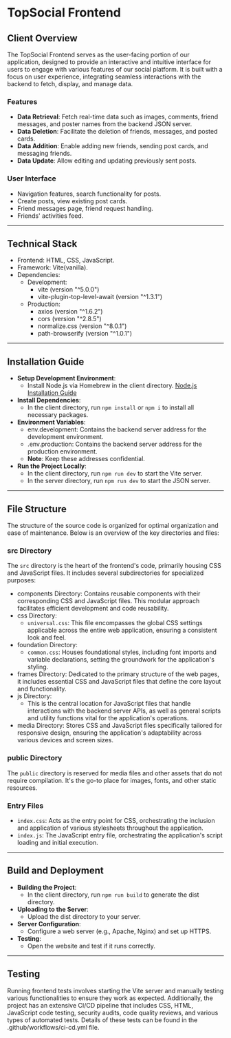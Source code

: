 # TopSocial Frontend

## Client Overview

The TopSocial Frontend serves as the user-facing portion of our application, designed to provide an interactive and intuitive interface for users to engage with various features of our social platform. It is built with a focus on user experience, integrating seamless interactions with the backend to fetch, display, and manage data.

### Features

- **Data Retrieval**: Fetch real-time data such as images, comments, friend
  messages, and poster names from the backend JSON server.
- **Data Deletion**: Facilitate the deletion of friends, messages, and posted cards.
- **Data Addition**: Enable adding new friends, sending post cards, and messaging friends.
- **Data Update**: Allow editing and updating previously sent posts.

### User Interface

- Navigation features, search functionality for posts.
- Create posts, view existing post cards.
- Friend messages page, friend request handling.
- Friends' activities feed.

---

## Technical Stack

- Frontend: HTML, CSS, JavaScript.
- Framework: Vite(vanilla).
- Dependencies:
  - Development:
    - vite (version "^5.0.0")
    - vite-plugin-top-level-await (version "^1.3.1")
  - Production:
    - axios (version "^1.6.2")
    - cors (version "^2.8.5")
    - normalize.css (version "^8.0.1")
    - path-browserify (version "^1.0.1")

---

## Installation Guide

- **Setup Development Environment**:
  - Install Node.js via Homebrew in the client directory. [Node.js Installation Guide](https://nodejs.org/en/download/package-manager/#macos)
- **Install Dependencies**:
  - In the client directory, run `npm install` or `npm i` to install all necessary packages.
- **Environment Variables**:
  - env.development: Contains the backend server address for the development environment.
  - .env.production: Contains the backend server address for the production environment.
  - **Note**: Keep these addresses confidential.
- **Run the Project Locally**:
  - In the client directory, run `npm run dev` to start the Vite server.
  - In the server directory, run `npm run dev` to start the JSON server.

---

## File Structure

The structure of the source code is organized for optimal organization and ease of maintenance. Below is an overview of the key directories and files:

### src Directory

The `src` directory is the heart of the frontend's code, primarily housing CSS and JavaScript files. It includes several subdirectories for specialized purposes:

- components Directory: Contains reusable components with their corresponding CSS and JavaScript files. This modular approach facilitates efficient development and code reusability.
- css Directory:
  - `universal.css`: This file encompasses the global CSS settings applicable across the entire web application, ensuring a consistent look and feel.
- foundation Directory:
  - `common.css`: Houses foundational styles, including font imports and variable declarations, setting the groundwork for the application's styling.
- frames Directory: Dedicated to the primary structure of the web pages, it includes essential CSS and JavaScript files that define the core layout and functionality.
- js Directory:
  - This is the central location for JavaScript files that handle interactions with the backend server APIs, as well as general scripts and utility functions vital for the application's operations.
- media Directory: Stores CSS and JavaScript files specifically tailored for responsive design, ensuring the application's adaptability across various devices and screen sizes.

### public Directory

The `public` directory is reserved for media files and other assets that do not require compilation. It's the go-to place for images, fonts, and other static resources.

### Entry Files

- `index.css`: Acts as the entry point for CSS, orchestrating the inclusion and application of various stylesheets throughout the application.
- `index.js`: The JavaScript entry file, orchestrating the application's script loading and initial execution.

---

## Build and Deployment

- **Building the Project**:
  - In the client directory, run `npm run build` to generate the dist directory.
- **Uploading to the Server**:
  - Upload the dist directory to your server.
- **Server Configuration**:
  - Configure a web server (e.g., Apache, Nginx) and set up HTTPS.
- **Testing**:
  - Open the website and test if it runs correctly.

---

## Testing

Running frontend tests involves starting the Vite server and manually testing various functionalities to ensure they work as expected. Additionally, the project has an extensive CI/CD pipeline that includes CSS, HTML, JavaScript code testing, security audits, code quality reviews, and various types of automated tests. Details of these tests can be found in the .github/workflows/ci-cd.yml file.
